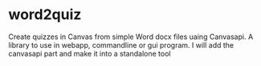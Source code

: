 # word2quiz
Create quizzes in Canvas from simple Word docx files uaing Canvasapi.
A library to use in webapp, commandline or gui program. I will add the canvasapi part and make 
it into a standalone tool


